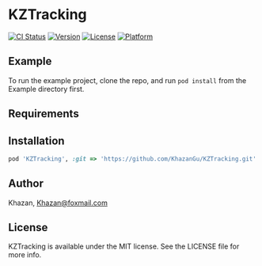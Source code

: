 # KZTracking

[![CI Status](https://img.shields.io/travis/gujianxing/KZTracking.svg?style=flat)](https://travis-ci.org/gujianxing/KZTracking)
[![Version](https://img.shields.io/cocoapods/v/KZTracking.svg?style=flat)](https://cocoapods.org/pods/KZTracking)
[![License](https://img.shields.io/cocoapods/l/KZTracking.svg?style=flat)](https://cocoapods.org/pods/KZTracking)
[![Platform](https://img.shields.io/cocoapods/p/KZTracking.svg?style=flat)](https://cocoapods.org/pods/KZTracking)

## Example

To run the example project, clone the repo, and run `pod install` from the Example directory first.

## Requirements

## Installation

<!-- 

KZTracking is available through [CocoaPods](https://cocoapods.org). To install
it, simply add the following line to your Podfile:

```ruby
pod 'KZTracking'
```

```ruby
pod 'KZTracking', :path => '~/Desktop/KZTracking'
```

```ruby
pod 'KZTracking/UIViewController', :path => '~/Desktop/KZTracking'
```

-->

```ruby
pod 'KZTracking', :git => 'https://github.com/KhazanGu/KZTracking.git'
```


## Author

Khazan, Khazan@foxmail.com

## License

KZTracking is available under the MIT license. See the LICENSE file for more info.
